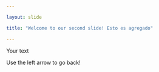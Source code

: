 ```yaml
---

layout: slide

title: "Welcome to our second slide! Esto es agregado"

---
```


Your text

Use the left arrow to go back!
